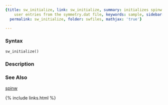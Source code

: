 ```yaml
---
{title: sw_initialize, link: sw_initialize, summary: initializes spinw by removing
    user entries from the symmetry.dat file, keywords: sample, sidebar: sw_sidebar,
  permalink: sw_initialize, folder: swfiles, mathjax: 'true'}

---
```


### Syntax

`sw_initialize()`

### Description



### See Also

[spinw](spinw)

{% include links.html %}

